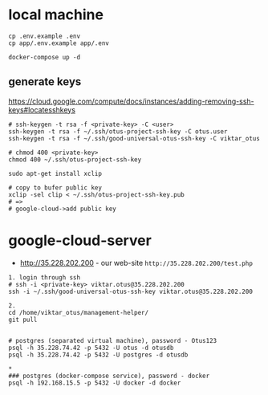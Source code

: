 # local machine
```
cp .env.example .env
cp app/.env.example app/.env

docker-compose up -d
```


## generate keys
https://cloud.google.com/compute/docs/instances/adding-removing-ssh-keys#locatesshkeys

``` 
# ssh-keygen -t rsa -f <private-key> -C <user>
ssh-keygen -t rsa -f ~/.ssh/otus-project-ssh-key -C otus.user
ssh-keygen -t rsa -f ~/.ssh/good-universal-otus-ssh-key -C viktar_otus

# chmod 400 <private-key>
chmod 400 ~/.ssh/otus-project-ssh-key

sudo apt-get install xclip

# copy to bufer public key
xclip -sel clip < ~/.ssh/otus-project-ssh-key.pub
# =>
# google-cloud->add public key

```

# google-cloud-server
- http://35.228.202.200 - our web-site
```http://35.228.202.200/test.php```

```
1. login through ssh
# ssh -i <private-key> viktar.otus@35.228.202.200
ssh -i ~/.ssh/good-universal-otus-ssh-key viktar.otus@35.228.202.200

2. 
cd /home/viktar_otus/management-helper/
git pull


# postgres (separated virtual machine), password - Otus123
psql -h 35.228.74.42 -p 5432 -U otus -d otusdb
psql -h 35.228.74.42 -p 5432 -U postgres -d otusdb

*
### postgres (docker-compose service), password - docker
psql -h 192.168.15.5 -p 5432 -U docker -d docker
```
